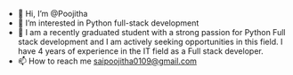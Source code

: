 - 👋 Hi, I’m @Poojitha
- 👀 I’m interested in Python full-stack development
- 💞️ I am a recently graduated student with a strong passion for Python Full stack development and I am actively seeking opportunities in this field. I have 4 years of experience in the IT field as a Full stack developer. 
- 📫 How to reach me saipoojitha0109@gmail.com

<!---
Poojitha0109/Poojitha0109 is a ✨ special ✨ repository because its `README.md` (this file) appears on your GitHub profile.
You can click the Preview link to take a look at your changes.
--->
